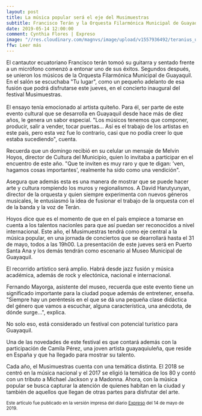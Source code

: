 ```yaml
---
layout: post
title: La música popular será el eje del Musimuestras
subtitle: Francisco Terán y la Orquesta Filarmónica Municipal de Guayaquil abrirán el festival
date: 2019-05-14 12:00:00
comment: Cynthia Flores | Expreso
image: "//res.cloudinary.com/magnvs/image/upload/v1557936492/teranius_uw6c0h.jpg"
ffw: Leer más
---
```

El cantautor ecuatoriano Francisco terán tomoó su guitarra y sentado frente a un micrófono comenzó a entonar uno de sus éxitos. Segundos después, se unieron los músicos de la Orquesta Filarmónica Municipal de Guayaquil. En el salón se escuchaba "Tu lugar", como un pequeño adelanto de esa fusión que podrá disfrutarse este jueves, en el concierto inaugural del festival Musimuestras.<br /> <br />El ensayo tenía emocionado al artista quiteño. Para él, ser parte de este evento cultural que se desarrolla en Guayaquil desde hace más de diez años, le genera un sabor especial. "Los músicos tenemos que componer, producir, salir a vender, tocar puertas... Así es el trabajo de los artistas en este país, pero esta vez fue lo contrario, casi que no podía creer lo que estaba sucediendo", cuenta.  

Recuerda que un domingo recibió en su celular un mensaje de Melvin Hoyos, director de Cultura del Municipio, quien lo invitaba a participar en el encuentro de este año. "Que te inviten es muy raro y que te digan: 'ven, hagamos cosas importantes', realmente ha sido como una vendición".  

Asegura que además esta es una manera de mostrar que se puede hacer arte  y cultura  rompiendo los muros y regionalismos. A David Harutyunyan, director de la orquesta y quien siempre experimenta con nuevos géneros musicales, le entusiasmó la idea de fusionar el trabajo de la orquesta con el de la banda y la voz de Terán.  

Hoyos dice que es el momento de que en el país empiece a tomarse en cuenta a los talentos nacionles para que así puedan ser reconocidos a nivel internacional. Este año, el Musimuestras tendrá como eje central a la música popular, en una jornada de conciertos que se dearrollará hasta el 31 de mayo, todos a las 19h00. La presentación de este jueves será en Puerto Santa Ana y los demás tendrán  como escenario al Museo Municipal de Guayaquil.  

El recorrido artístico será amplio. Habrá desde jazz fusión y música académica, además de rock y electónica, nacional e internacional.  

Fernando Mayorga, asistente del museo, recuerda que este evento tiene un significado importante para la ciudad poque además de entretener, enseña. "Siempre hay un peréntesis en el que se dá una pequeña clase didáctica del género que vamos a escuchar, alguna característica, una anécdota, de dónde surge...", explica.  

No solo eso, está considerado un festival con potencial turístico para Guayaquil.  

Una de las novedades de este festival es que contará además con la participación de Camila Pérez, una joven artista guayaquiuleña, que reside en España y que ha llegado para mostrar su talento.  

Cada año, el Musimuestras cuenta con una temática distinta. El 2018 se centró en la música nacional y el 2017 se eligió la temática de los 80 y contó con un tributo a Michael Jackson y a Madonna. Ahora, con la música popular se busca capturar la atención de quienes habitan en la ciudad y también de aquellos que llegan de otras partes para disfrutar del arte.  

<small>Este artículo fue publicado en la versión impresa del diario [Expreso](//www.expreso.ec) del 14 de mayo de 2019.</small>
